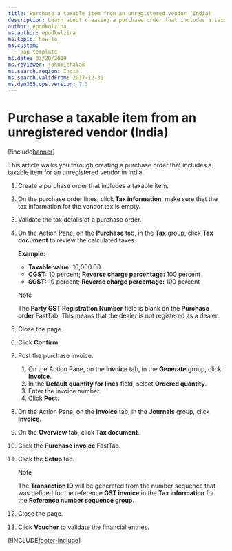 ```yaml
---
title: Purchase a taxable item from an unregistered vendor (India)
description: Learn about creating a purchase order that includes a taxable item for an unregistered vendor, including a step-by-step process.
author: epodkolzina
ms.author: epodkolzina
ms.topic: how-to
ms.custom: 
  - bap-template
ms.date: 03/20/2019
ms.reviewer: johnmichalak
ms.search.region: India
ms.search.validFrom: 2017-12-31
ms.dyn365.ops.version: 7.3
---
```


# Purchase a taxable item from an unregistered vendor (India)

[!include[banner](../../includes/banner.md)]

This article walks you through creating a purchase order that includes a taxable item for an unregistered vendor in India. 

1. Create a purchase order that includes a taxable item.
2. On the purchase order lines, click **Tax information**, make sure that the tax information for the vendor tax is empty.
3. Validate the tax details of a purchase order.
  1. On the Action Pane, on the **Purchase** tab, in the **Tax** group, click **Tax document** to review the calculated taxes.
  
        **Example:**
        -   **Taxable value:** 10,000.00
        -   **CGST:** 10 percent; **Reverse charge percentage:** 100 percent
        -   **SGST:** 10 percent; **Reverse charge percentage:** 100 percent
    
        > [!NOTE]
        > The **Party GST Registration Number** field is blank on the **Purchase order** FastTab. This means that the dealer is not registered as a dealer.

7.  Close the page.
8.  Click **Confirm**.
9. Post the purchase invoice.
    1. On the Action Pane, on the **Invoice** tab, in the **Generate** group, click **Invoice**.
    2. In the **Default quantity for lines** field, select **Ordered quantity**.
    3. Enter the invoice number.
    4. Click **Post**.
10. On the Action Pane, on the **Invoice** tab, in the **Journals** group, click **Invoice**.
11. On the **Overview** tab, click **Tax document**.
12. Click the **Purchase invoice** FastTab.
13. Click the **Setup** tab.
    > [!NOTE]
    > The **Transaction ID** will be generated from the number sequence that was defined for the reference **GST invoice** in the **Tax information** for the **Reference number sequence group**.

14. Close the page.
15. Click **Voucher** to validate the financial entries.


[!INCLUDE[footer-include](../../../includes/footer-banner.md)]
